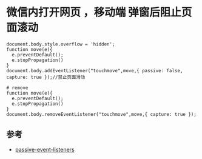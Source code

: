 # 微信内打开网页 ，移动端 弹窗后阻止页面滚动


```
document.body.style.overflow = 'hidden';
function move(e){
  e.preventDefault();
  e.stopPropagation()
}
document.body.addEventListener("touchmove",move,{ passive: false, capture: true });//禁止页面滑动

# remove
function move(e){
  e.preventDefault();
  e.stopPropagation()
}
document.body.removeEventListener("touchmove",move,{ capture: true });
```


## 参考
- [passive-event-listeners](https://developers.google.com/web/tools/lighthouse/audits/passive-event-listeners?hl=zh-cn)
